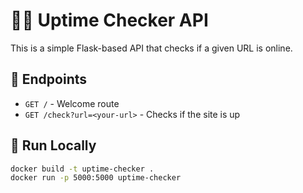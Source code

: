 # 🕵️‍♂️ Uptime Checker API

This is a simple Flask-based API that checks if a given URL is online.

## 🔧 Endpoints

- `GET /` - Welcome route
- `GET /check?url=<your-url>` - Checks if the site is up

## 🚀 Run Locally

```bash
docker build -t uptime-checker .
docker run -p 5000:5000 uptime-checker
